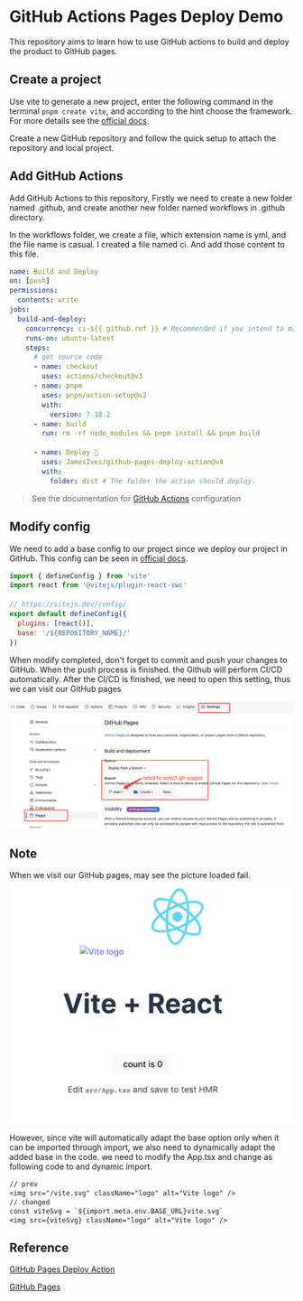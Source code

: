 # GitHub Actions Pages Deploy Demo

This repository aims to learn how to use GitHub actions to build and deploy the product to GitHub pages.

## Create a project

Use vite to generate a new project, enter the following command in the terminal `pnpm create vite`, and according to the hint choose the framework. For more details see the [official docs](https://vitejs.dev/guide/).

Create a  new GitHub repository and follow the quick setup to attach the repository and local project.

## Add GitHub Actions

Add GitHub Actions to this repository, Firstly we need to create a new folder named .github, and create another new folder named workflows in .github directory.

In the workflows folder, we create a file, which extension name is yml, and the file name is casual. I created a file named ci. And add those content to this file.

```yml
name: Build and Deploy
on: [push]
permissions:
  contents: write
jobs:
  build-and-deploy:
    concurrency: ci-${{ github.ref }} # Recommended if you intend to make multiple deployments in quick succession.
    runs-on: ubuntu-latest
    steps:
      # get source code
      - name: checkout
        uses: actions/checkout@v3
      - name: pnpm 
        uses: pnpm/action-setup@v2
        with:
          version: 7.18.2
      - name: build
        run: rm -rf node_modules && pnpm install && pnpm build

      - name: Deploy 🚀
        uses: JamesIves/github-pages-deploy-action@v4
        with:
          folder: dist # The folder the action should deploy.
```

> See the documentation for [GitHub Actions](https://docs.github.com/en/actions) configuration

##  Modify config

We need to add a base config to our project since we deploy our project in GitHub. This config can be seen in [official docs](https://vitejs.dev/guide/static-deploy.html).

```js
import { defineConfig } from 'vite'
import react from '@vitejs/plugin-react-swc'

// https://vitejs.dev/config/
export default defineConfig({
  plugins: [react()],
  base: '/${REPOSITORY_NAME}/'
})

```

When modify completed, don't forget to commit and push your changes to GitHub. When the push process is finished. the Github will perform CI/CD automatically.
After the CI/CD is finished, we need to open this setting, thus we can visit our GitHub pages

![image-20230305143018114](https://raw.githubusercontent.com/fengnzl/HexoImages/master/blog/202303051430567.png)

## Note

When we visit our GitHub pages, may see the picture loaded fail.

![image-20230305143857452](https://raw.githubusercontent.com/fengnzl/HexoImages/master/blog/202303051438492.png)

However, since vite will automatically adapt the base option only when it can be imported through import, we also need to dynamically adapt the added base in the code.
we need to modify the App.tsx and change as following code to and dynamic import.

```tsx
// prev 
<img src="/vite.svg" className="logo" alt="Vite logo" />
// changed
const viteSvg = `${import.meta.env.BASE_URL}vite.svg`
<img src={viteSvg} className="logo" alt="Vite logo" />
```

## Reference

[GitHub Pages Deploy Action](https://github.com/JamesIves/github-pages-deploy-action)

[GitHub Pages](https://pages.github.com/)
